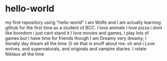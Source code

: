 # hello-world
my first repository using "hello-world"
I am Wolfe and I am actually learning github for the first time as a student of BCC.
I love animals
I love pizza
i dont like boredom i just cant stand it
I love movies and games, I play lots of games but I have time for friends though
I am Dreamy very dreamy, I literally day dream all the time :D
ok that is enuff about me.
oh and i Love wolves, and supernaturals, and originals and vampire diaries. I relate Niklaus all the time

